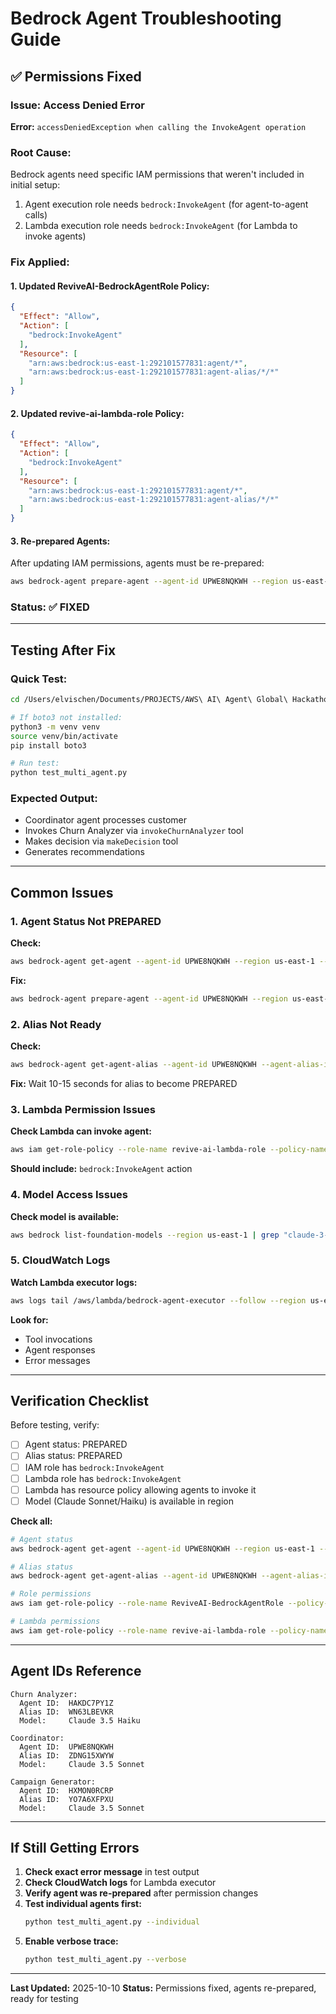 # Bedrock Agent Troubleshooting Guide

## ✅ Permissions Fixed

### Issue: Access Denied Error
**Error:** `accessDeniedException when calling the InvokeAgent operation`

### Root Cause:
Bedrock agents need specific IAM permissions that weren't included in initial setup:
1. Agent execution role needs `bedrock:InvokeAgent` (for agent-to-agent calls)
2. Lambda execution role needs `bedrock:InvokeAgent` (for Lambda to invoke agents)

### Fix Applied:

#### 1. Updated ReviveAI-BedrockAgentRole Policy:
```json
{
  "Effect": "Allow",
  "Action": [
    "bedrock:InvokeAgent"
  ],
  "Resource": [
    "arn:aws:bedrock:us-east-1:292101577831:agent/*",
    "arn:aws:bedrock:us-east-1:292101577831:agent-alias/*/*"
  ]
}
```

#### 2. Updated revive-ai-lambda-role Policy:
```json
{
  "Effect": "Allow",
  "Action": [
    "bedrock:InvokeAgent"
  ],
  "Resource": [
    "arn:aws:bedrock:us-east-1:292101577831:agent/*",
    "arn:aws:bedrock:us-east-1:292101577831:agent-alias/*/*"
  ]
}
```

#### 3. Re-prepared Agents:
After updating IAM permissions, agents must be re-prepared:
```bash
aws bedrock-agent prepare-agent --agent-id UPWE8NQKWH --region us-east-1
```

### Status: ✅ FIXED

---

## Testing After Fix

### Quick Test:
```bash
cd /Users/elvischen/Documents/PROJECTS/AWS\ AI\ Agent\ Global\ Hackathon/revive-ai/bedrock-agent

# If boto3 not installed:
python3 -m venv venv
source venv/bin/activate
pip install boto3

# Run test:
python test_multi_agent.py
```

### Expected Output:
- Coordinator agent processes customer
- Invokes Churn Analyzer via `invokeChurnAnalyzer` tool
- Makes decision via `makeDecision` tool
- Generates recommendations

---

## Common Issues

### 1. Agent Status Not PREPARED
**Check:**
```bash
aws bedrock-agent get-agent --agent-id UPWE8NQKWH --region us-east-1 --query 'agent.agentStatus'
```

**Fix:**
```bash
aws bedrock-agent prepare-agent --agent-id UPWE8NQKWH --region us-east-1
```

### 2. Alias Not Ready
**Check:**
```bash
aws bedrock-agent get-agent-alias --agent-id UPWE8NQKWH --agent-alias-id ZDNG15XWYW --region us-east-1 --query 'agentAlias.agentAliasStatus'
```

**Fix:** Wait 10-15 seconds for alias to become PREPARED

### 3. Lambda Permission Issues
**Check Lambda can invoke agent:**
```bash
aws iam get-role-policy --role-name revive-ai-lambda-role --policy-name bedrock-invoke
```

**Should include:** `bedrock:InvokeAgent` action

### 4. Model Access Issues
**Check model is available:**
```bash
aws bedrock list-foundation-models --region us-east-1 | grep "claude-3-5-sonnet-20241022"
```

### 5. CloudWatch Logs
**Watch Lambda executor logs:**
```bash
aws logs tail /aws/lambda/bedrock-agent-executor --follow --region us-east-1
```

**Look for:**
- Tool invocations
- Agent responses
- Error messages

---

## Verification Checklist

Before testing, verify:

- [ ] Agent status: PREPARED
- [ ] Alias status: PREPARED
- [ ] IAM role has `bedrock:InvokeAgent`
- [ ] Lambda role has `bedrock:InvokeAgent`
- [ ] Lambda has resource policy allowing agents to invoke it
- [ ] Model (Claude Sonnet/Haiku) is available in region

**Check all:**
```bash
# Agent status
aws bedrock-agent get-agent --agent-id UPWE8NQKWH --region us-east-1 --query 'agent.agentStatus'

# Alias status
aws bedrock-agent get-agent-alias --agent-id UPWE8NQKWH --agent-alias-id ZDNG15XWYW --region us-east-1 --query 'agentAlias.agentAliasStatus'

# Role permissions
aws iam get-role-policy --role-name ReviveAI-BedrockAgentRole --policy-name BedrockAgentPermissions | jq '.PolicyDocument.Statement[].Action'

# Lambda permissions
aws iam get-role-policy --role-name revive-ai-lambda-role --policy-name bedrock-invoke | jq '.PolicyDocument.Statement[].Action'
```

---

## Agent IDs Reference

```
Churn Analyzer:
  Agent ID:  HAKDC7PY1Z
  Alias ID:  WN63LBEVKR
  Model:     Claude 3.5 Haiku

Coordinator:
  Agent ID:  UPWE8NQKWH
  Alias ID:  ZDNG15XWYW
  Model:     Claude 3.5 Sonnet

Campaign Generator:
  Agent ID:  HXMON0RCRP
  Alias ID:  YO7A6XFPXU
  Model:     Claude 3.5 Sonnet
```

---

## If Still Getting Errors

1. **Check exact error message** in test output
2. **Check CloudWatch logs** for Lambda executor
3. **Verify agent was re-prepared** after permission changes
4. **Test individual agents first:**
   ```bash
   python test_multi_agent.py --individual
   ```
5. **Enable verbose trace:**
   ```bash
   python test_multi_agent.py --verbose
   ```

---

**Last Updated:** 2025-10-10
**Status:** Permissions fixed, agents re-prepared, ready for testing
